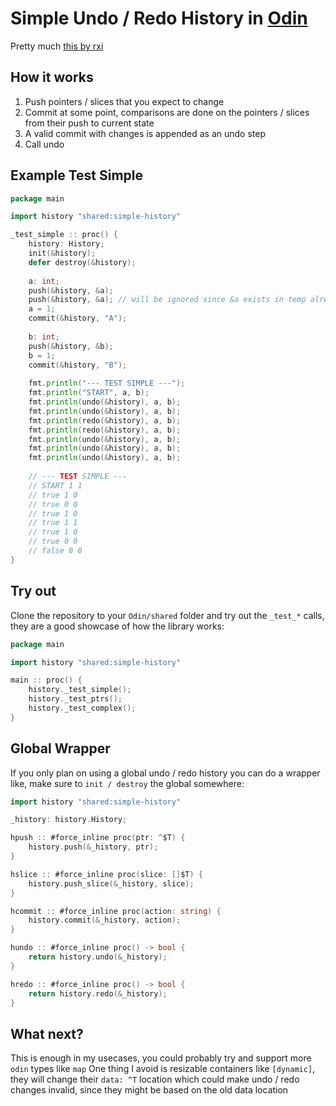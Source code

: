 # Simple Undo / Redo History in [Odin](http://odin-lang.org/)
Pretty much [this by rxi](https://rxi.github.io/a_simple_undo_system.html)

## How it works
1. Push pointers / slices that you expect to change
2. Commit at some point, comparisons are done on the pointers / slices from their push to current state
3. A valid commit with changes is appended as an undo step
4. Call undo 

## Example Test Simple 
```go 
package main

import history "shared:simple-history"

_test_simple :: proc() {
	history: History;
	init(&history);
	defer destroy(&history);
	
	a: int;
	push(&history, &a);
	push(&history, &a); // will be ignored since &a exists in temp already
	a = 1;
	commit(&history, "A");
	
	b: int;
	push(&history, &b);
	b = 1;
	commit(&history, "B");
	
	fmt.println("--- TEST SIMPLE ---");
	fmt.println("START", a, b);
	fmt.println(undo(&history), a, b);
	fmt.println(undo(&history), a, b);
	fmt.println(redo(&history), a, b);
	fmt.println(redo(&history), a, b);
	fmt.println(undo(&history), a, b);
	fmt.println(undo(&history), a, b);
	fmt.println(undo(&history), a, b);
	
	// --- TEST SIMPLE ---
	// START 1 1
	// true 1 0
	// true 0 0
	// true 1 0
	// true 1 1
	// true 1 0
	// true 0 0
	// false 0 0
}
```

## Try out
Clone the repository to your `Odin/shared` folder and try out the `_test_*` calls, they are a good showcase of how the library works: 
```go
package main

import history "shared:simple-history"

main :: proc() {
    history._test_simple();
    history._test_ptrs();
    history._test_complex();
}
```

## Global Wrapper
If you only plan on using a global undo / redo history you can do a wrapper like, make sure to `init / destroy` the global somewhere:
```go
import history "shared:simple-history"

_history: history.History;

hpush :: #force_inline proc(ptr: ^$T) {
	history.push(&_history, ptr);
}

hslice :: #force_inline proc(slice: []$T) {
	history.push_slice(&_history, slice);
}

hcommit :: #force_inline proc(action: string) {
	history.commit(&_history, action);
}

hundo :: #force_inline proc() -> bool {
	return history.undo(&_history);
}

hredo :: #force_inline proc() -> bool {
	return history.redo(&_history);
}
```

## What next?
This is enough in my usecases, you could probably try and support more `odin` types like `map`
One thing I avoid is resizable containers like `[dynamic]`, they will change their `data: ^T` location which could make undo / redo changes invalid, since they might be based on the old data location 

